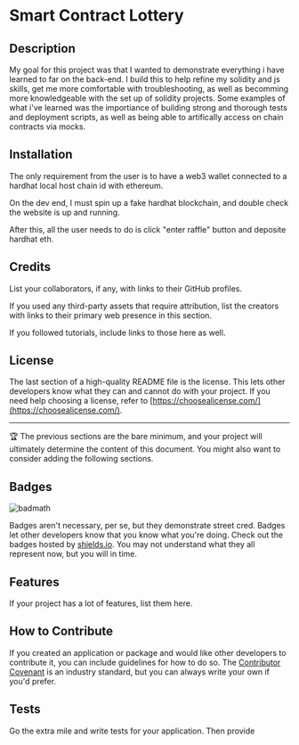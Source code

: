 # Smart Contract Lottery

## Description

My goal for this project was that I wanted to demonstrate everything i have learned to far on the back-end. I build this to help refine my solidity and js skills, get me more comfortable with troubleshooting, as well as becomming more knowledgeable with the set up of solidity projects. Some examples of what i've learned was the importiance of building strong and thorough tests and deployment scripts, as well as being able to artifically access on chain contracts via mocks. 

## Installation

The only requirement from the user is to have a web3 wallet connected to a hardhat local host chain id with ethereum.

On the dev end, I must spin up a fake hardhat blockchain, and double check the website is up and running. 

After this, all the user needs to do is click "enter raffle" button and deposite hardhat eth.
  


## Credits

List your collaborators, if any, with links to their GitHub profiles.

If you used any third-party assets that require attribution, list the creators with links to their primary web presence in this section.

If you followed tutorials, include links to those here as well.

## License

The last section of a high-quality README file is the license. This lets other developers know what they can and cannot do with your project. If you need help choosing a license, refer to [https://choosealicense.com/](https://choosealicense.com/).

---

🏆 The previous sections are the bare minimum, and your project will ultimately determine the content of this document. You might also want to consider adding the following sections.

## Badges

![badmath](https://img.shields.io/github/languages/top/lernantino/badmath)

Badges aren't necessary, per se, but they demonstrate street cred. Badges let other developers know that you know what you're doing. Check out the badges hosted by [shields.io](https://shields.io/). You may not understand what they all represent now, but you will in time.

## Features

If your project has a lot of features, list them here.

## How to Contribute

If you created an application or package and would like other developers to contribute it, you can include guidelines for how to do so. The [Contributor Covenant](https://www.contributor-covenant.org/) is an industry standard, but you can always write your own if you'd prefer.

## Tests

Go the extra mile and write tests for your application. Then provide
